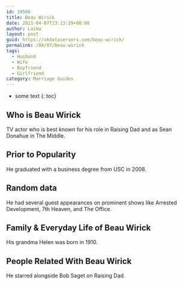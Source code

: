 ```yaml
---
id: 19566
title: Beau Wirick
date: 2021-04-07T23:13:29+00:00
author: Laima
layout: post
guid: https://ukdataservers.com/beau-wirick/
permalink: /04/07/beau-wirick
tags:
  - Husband
  - Wife
  - Boyfriend
  - Girlfriend
category: Marriage Guides
---
```


* some text
{: toc}


## Who is Beau Wirick
                  
                  
                  
TV actor who is best known for his role in Raising Dad and as Sean Donahue in The Middle. 
                  
              
            
              
            
                
                
                
## Prior to Popularity
                  
                  
                  
He graduated with a business degree from USC in 2008.
                  
              
            
              
            
                
                
                
## Random data
                  
                  
                  
He had several guest appearances on prominent shows like Arrested Development, 7th Heaven, and The Office. 
                  
              
            
              
            
                
                
                
## Family & Everyday Life of Beau Wirick
                  
                  
                  
His grandma Helen was born in 1910. 
                  
              
            
              
            
                
                
                
## People Related With Beau Wirick
                  
                  
                  
He starred alongside Bob Saget on Raising Dad. 
                  
              
            
              
            
                
              
            
              
              
            
            
              
            
          
          
          